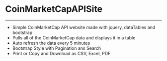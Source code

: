 # CoinMarketCapAPISite 
-------------

* Simple CoinMarketCap API website made with jquery, dataTables and bootstrap
 * Pulls all of the CoinMarketCap data and displays it in a table
 * Auto refresh the data every 5 minutes
 * Bootstrap Style with Pagination ans Search
 * Print or Copy and Download as CSV, Excel, PDF
